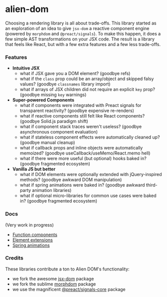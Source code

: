 # alien-dom

Choosing a rendering library is all about trade-offs. This library
started as an exploration of an idea to give `jsx-dom` a reactive
component engine (powered by `morphdom` and `@preact/signals`). To make
this happen, it does a few simple AST transformations on your JSX code.
The result is a library that feels like React, but with a few extra
features and a few less trade-offs.

### Features

- **Intuitive JSX**
  - what if JSX gave you a DOM element? (goodbye refs)
  - what if the `class` prop could be an array/object and skipped falsy values? (goodbye `classnames` library import)
  - what if arrays of JSX children did not require an explicit `key` prop? (goodbye missing `key` warnings)
- **Super-powered Components**
  - what if components were integrated with Preact signals for transparent reactivity? (goodbye expensive re-renders)
  - what if reactive components still felt like React components? (goodbye Solid.js paradigm shift)
  - what if component stack traces weren't useless? (goodbye asynchronous component evaluation)
  - what if stateless component effects were automatically cleaned up? (goodbye manual cleanup)
  - what if callback props and inline objects were automatically memoized? (goodbye useCallback/useMemo/React.memo hell)
  - what if there were more useful (but optional) hooks baked in? (goodbye fragmented ecosystem)
- **Vanilla JS but better**
  - what if DOM elements were optionally extended with jQuery-inspired methods? (goodbye awkward DOM manipulation)
  - what if spring animations were baked in? (goodbye awkward third-party animation libraries)
  - what if optional micro-libraries for common use cases were baked in? (goodbye fragmented ecosystem)

### Docs

(Very work in progress)

- [Function components](./docs/function-components.md)
- [Element extensions](./docs/element-extensions.md)
- [Spring animations](./docs/spring-animations.md)

### Credits

These libraries contribute a ton to Alien DOM's functionality:

- we fork the awesome [jsx-dom](https://github.com/alex-kinokon/jsx-dom) package
- we fork the sublime [morphdom](https://github.com/patrick-steele-idem/morphdom) package
- we use the magnificent [@preact/signals-core](https://www.npmjs.com/package/@preact/signals-core) package
